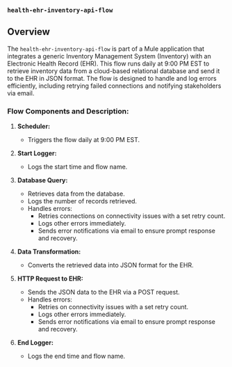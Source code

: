 
### `health-ehr-inventory-api-flow`

## Overview

The `health-ehr-inventory-api-flow` is part of a Mule application that integrates a generic Inventory Management System (Inventory) with an Electronic Health Record (EHR). This flow runs daily at 9:00 PM EST to retrieve inventory data from a cloud-based relational database and send it to the EHR in JSON format. The flow is designed to handle and log errors efficiently, including retrying failed connections and notifying stakeholders via email.

### Flow Components and Description:

1. **Scheduler:**
   - Triggers the flow daily at 9:00 PM EST.

2. **Start Logger:**
   - Logs the start time and flow name.

3. **Database Query:**
   - Retrieves data from the database.
   - Logs the number of records retrieved.
   - Handles errors:
     - Retries connections on connectivity issues with a set retry count.
     - Logs other errors immediately.
     - Sends error notifications via email to ensure prompt response and recovery.

4. **Data Transformation:**
   - Converts the retrieved data into JSON format for the EHR.

5. **HTTP Request to EHR:**
   - Sends the JSON data to the EHR via a POST request.
   - Handles errors:
     - Retries on connectivity issues with a set retry count.
     - Logs other errors immediately.
     - Sends error notifications via email to ensure prompt response and recovery.

6. **End Logger:**
   - Logs the end time and flow name.
